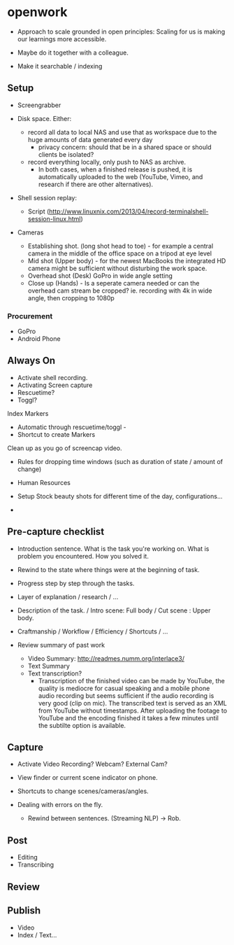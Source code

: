 # openwork

 - Approach to scale grounded in open principles: Scaling for us is making our learnings more accessible.


 - Maybe do it together with a colleague.
 - Make it searchable / indexing


## Setup

 - Screengrabber
 - Disk space. Either:
 	 + record all data to local NAS and use that as workspace due to the huge amounts of data generated every day
 	 	+ privacy concern: should that be in a shared space or should clients be isolated?
 	 + record everything locally, only push to NAS as archive.
		+ In both cases, when a finished release is pushed, it is automatically uploaded to the web (YouTube, Vimeo, and research if there are other alternatives).
 	 
 - Shell session replay: 
     + Script (http://www.linuxnix.com/2013/04/record-terminalshell-session-linux.html)

 - Cameras
     + Establishing shot. (long shot head to toe) - for example a central camera in the middle of the office space on a tripod at eye level
     + Mid shot (Upper body) - for the newest MacBooks the integrated HD camera might be sufficient without disturbing the work space.
     + Overhead shot (Desk) GoPro in wide angle setting
     + Close up (Hands) - Is a seperate camera needed or can the overhead cam stream be cropped? ie. recording with 4k in wide angle, then cropping to 1080p

### Procurement

 - GoPro
 - Android Phone


## Always On

 - Activate shell recording.
 - Activating Screen capture 
 - Rescuetime?
 - Toggl?

Index Markers
 - Automatic through rescuetime/toggl - 
 - Shortcut to create Markers 

Clean up as you go of screencap video.
 - Rules for dropping time windows (such as duration of state / amount of change)


 - Human Resources


 - Setup Stock beauty shots for different time of the day, configurations...

 - 

## Pre-capture checklist


 - Introduction sentence. What is the task you're working on. What is problem you encountered. How you solved it. 
 - Rewind to the state where things were at the beginning of task.
 - Progress step by step through the tasks.


 - Layer of explanation / research / ...
 - Description of the task. / Intro scene: Full body / Cut scene : Upper body.
 - Craftmanship / Workflow / Efficiency / Shortcuts / ...


 - Review summary of past work
     + Video Summary: http://readmes.numm.org/interlace3/
     + Text Summary
     + Text transcription?
     	+ Transcription of the finished video can be made by YouTube, the quality is mediocre for casual speaking and a mobile phone audio recording but seems sufficient if the audio recording is very good (clip on mic). The transcribed text is served as an XML from YouTube without timestamps. After uploading the footage to YouTube and the encoding finished it takes a few minutes until the subtilte option is available. 


## Capture

 - Activate Video Recording? Webcam? External Cam?
 - View finder or current scene indicator on phone.
 - Shortcuts to change scenes/cameras/angles.

 - Dealing with errors on the fly.
     + Rewind between sentences. (Streaming NLP) -> Rob.

## Post

 - Editing
 - Transcribing

## Review


## Publish

 - Video
 - Index / Text...